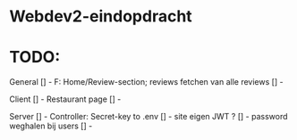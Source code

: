 # Webdev2-eindopdracht
 
# TODO:

General
[] - F: Home/Review-section; reviews fetchen van alle reviews 
[] -

Client
[] - Restaurant page
[] -

Server
[] - Controller: Secret-key to .env
[] - site eigen JWT ?
[] - password weghalen bij users
[] -


